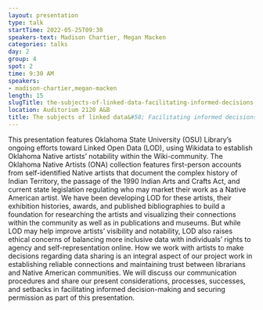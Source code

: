 ```yaml
---
layout: presentation
type: talk 
startTime: 2022-05-25T09:30
speakers-text: Madison Chartier, Megan Macken
categories: talks
day: 2
group: 4
spot: 2
time: 9:30 AM
speakers:
- madison-chartier,megan-macken
length: 15
slugTitle: the-subjects-of-linked-data-facilitating-informed-decisions-and-securing-permissions-to-implement-linked-open-data-for-oklahoma-native-artists
location: Auditorium 2120 A&B
title: The subjects of linked data&#58; Facilitating informed decisions and securing permissions to implement linked open data for Oklahoma Native artists
---
```

This presentation features Oklahoma State University (OSU) Library’s ongoing efforts toward Linked Open Data (LOD), using Wikidata to establish Oklahoma Native artists’ notability within the Wiki-community. The Oklahoma Native Artists (ONA) collection features first-person accounts from self-identified Native artists that document the complex history of Indian Territory, the passage of the 1990 Indian Arts and Crafts Act, and current state legislation regulating who may market their work as a Native American artist. We have been developing LOD for these artists, their exhibition histories, awards, and published bibliographies to build a foundation for researching the artists and visualizing their connections within the community as well as in publications and museums. But while LOD may help improve artists’ visibility and notability, LOD also raises ethical concerns of balancing more inclusive data with individuals’ rights to agency and self-representation online. How we work with artists to make decisions regarding data sharing is an integral aspect of our project work in establishing reliable connections and maintaining trust between librarians and Native American communities. We will discuss our communication procedures and share our present considerations, processes, successes, and setbacks in facilitating informed decision-making and securing permission as part of this presentation.
